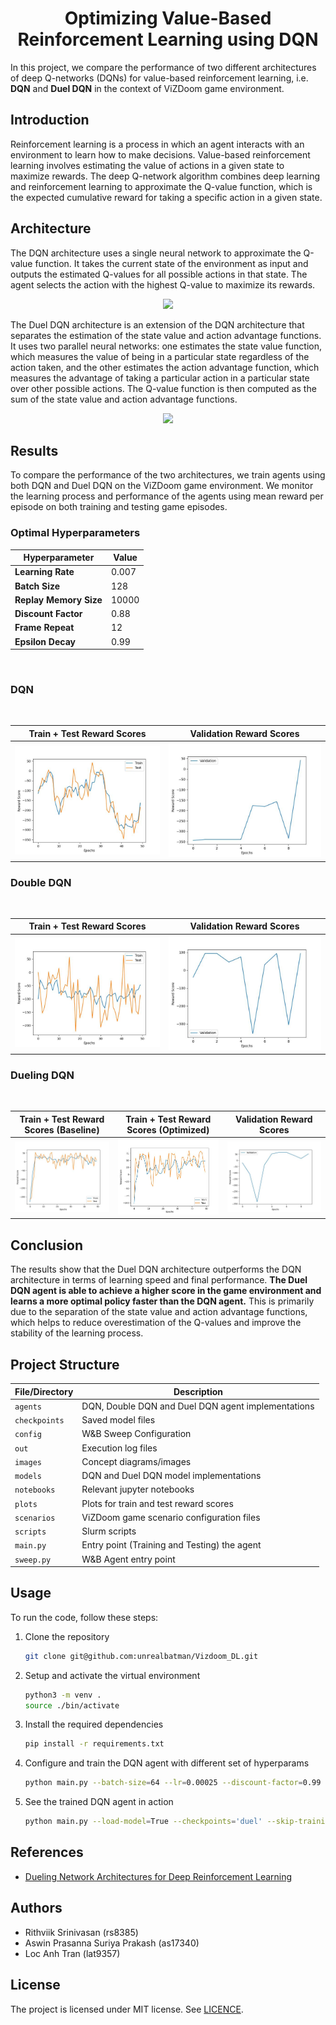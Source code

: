 <div align="center">

# <b>Optimizing Value-Based Reinforcement Learning using DQN</b>

</div>

In this project, we compare the performance of two different architectures of deep Q-networks (DQNs) for value-based reinforcement learning, i.e. **DQN** and **Duel DQN** in the context of ViZDoom game environment.


## Introduction

Reinforcement learning is a process in which an agent interacts with an environment to learn how to make decisions. Value-based reinforcement learning involves estimating the value of actions in a given state to maximize rewards. The deep Q-network algorithm combines deep learning and reinforcement learning to approximate the Q-value function, which is the expected cumulative reward for taking a specific action in a given state.

## Architecture

The DQN architecture uses a single neural network to approximate the Q-value function. It takes the current state of the environment as input and outputs the estimated Q-values for all possible actions in that state. The agent selects the action with the highest Q-value to maximize its rewards.

<div align="center"><image width="400" src="./images/dqn.png"></div>

The Duel DQN architecture is an extension of the DQN architecture that separates the estimation of the state value and action advantage functions. It uses two parallel neural networks: one estimates the state value function, which measures the value of being in a particular state regardless of the action taken, and the other estimates the action advantage function, which measures the advantage of taking a particular action in a particular state over other possible actions. The Q-value function is then computed as the sum of the state value and action advantage functions.
<div align="center"><image width="400" src="./images/ddqn.png"></div>

## Results

To compare the performance of the two architectures, we train agents using both DQN and Duel DQN on the ViZDoom game
environment. We monitor the learning process and performance of the agents using mean reward per episode on both training
and testing game episodes.

### Optimal Hyperparameters

| Hyperparameter | Value |
|----------------|-------|
| **Learning Rate** | 0.007 |
| **Batch Size** | 128 |
| **Replay Memory Size** | 10000 |
| **Discount Factor** | 0.88 |
| **Frame Repeat** | 12 |
| **Epsilon Decay** | 0.99 |

<br>

### DQN

<br>

Train + Test Reward Scores | Validation Reward Scores |
:-------------------------:|:-------------------------:
![](./plots/dqn.jpg)  |  ![](./plots/dqn_validation.jpg)

### Double DQN

<br>

Train + Test Reward Scores | Validation Reward Scores |
:-------------------------:|:-------------------------:
![](./plots/double_dqn.jpg)  |  ![](./plots/double_dqn_validation.jpg)


### Dueling DQN

<br>

| Train + Test Reward Scores (**Baseline**) | Train + Test Reward Scores (**Optimized**) | Validation Reward Scores |
:---------:|:-------------------------:|:-------------------------:
![](./plots/duel_dqn_1.jpg) | ![](./plots/duel_dqn.jpg)  |  ![](./plots/duel_dqn_validation_1.jpg)


## Conclusion

The results show that the Duel DQN architecture outperforms the DQN architecture in terms of learning speed and
final performance. **The Duel DQN agent is able to achieve a higher score in the game environment and learns a more
optimal policy faster than the DQN agent.** This is primarily due to the separation of the state value and action advantage
functions, which helps to reduce overestimation of the Q-values and improve the stability of the learning process.

## Project Structure

| File/Directory | Description |
|----------------|-------------|
| `agents`       | DQN, Double DQN and Duel DQN agent implementations  |
| `checkpoints`  | Saved model files  |
| `config`       | W&B Sweep Configuration  |
| `out`          | Execution log files |
| `images`       | Concept diagrams/images  |
| `models`       | DQN and Duel DQN model implementations |
| `notebooks`    | Relevant jupyter notebooks |
| `plots`        | Plots for train and test reward scores |
| `scenarios`    | ViZDoom game scenario configuration files |
| `scripts`      | Slurm scripts |
| `main.py`      | Entry point (Training and Testing) the agent |
| `sweep.py`     | W&B Agent entry point |

## Usage

To run the code, follow these steps:

1. Clone the repository
    ```bash
    git clone git@github.com:unrealbatman/Vizdoom_DL.git
    ```

2. Setup and activate the virtual environment
    ```bash
    python3 -m venv .
    source ./bin/activate
    ```

3. Install the required dependencies
    ```bash
    pip install -r requirements.txt
    ```

4. Configure and train the DQN agent with different set of hyperparams
    ```bash
    python main.py --batch-size=64 --lr=0.00025 --discount-factor=0.99 --num-epochs=50 --memory-size=10000
    ```

5. See the trained DQN agent in action
    ```bash
    python main.py --load-model=True --checkpoints='duel' --skip-training=True
    ```

## References

- [Dueling Network Architectures for Deep Reinforcement Learning](https://arxiv.org/pdf/1511.06581.pdf)


## Authors

- Rithviik Srinivasan (rs8385)
- Aswin Prasanna Suriya Prakash (as17340)
- Loc Anh Tran (lat9357) 

## License

The project is licensed under MIT license. See [LICENCE](./LICENSE).
